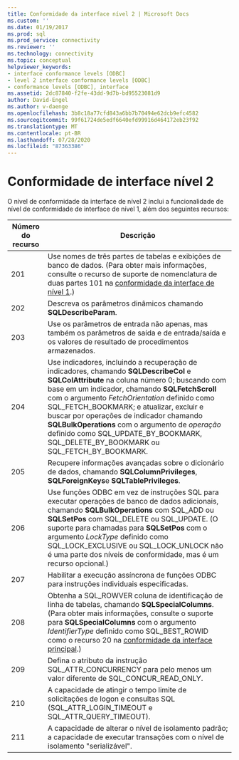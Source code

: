 ```yaml
---
title: Conformidade da interface nível 2 | Microsoft Docs
ms.custom: ''
ms.date: 01/19/2017
ms.prod: sql
ms.prod_service: connectivity
ms.reviewer: ''
ms.technology: connectivity
ms.topic: conceptual
helpviewer_keywords:
- interface conformance levels [ODBC]
- level 2 interface conformance levels [ODBC]
- conformance levels [ODBC], interface
ms.assetid: 2dc87840-f2fe-43dd-9d7b-bd95523081d9
author: David-Engel
ms.author: v-daenge
ms.openlocfilehash: 3b8c18a77cfd843a6bb7b70494e62dcb9efc4582
ms.sourcegitcommit: 99f61724de5edf6640efd99916d464172eb23f92
ms.translationtype: MT
ms.contentlocale: pt-BR
ms.lasthandoff: 07/28/2020
ms.locfileid: "87363386"
---
```

# <a name="level-2-interface-conformance"></a>Conformidade de interface nível 2
O nível de conformidade da interface de nível 2 inclui a funcionalidade de nível de conformidade de interface de nível 1, além dos seguintes recursos:  
  
|Número do recurso|Descrição|  
|-|-|  
|201|Use nomes de três partes de tabelas e exibições de banco de dados. (Para obter mais informações, consulte o recurso de suporte de nomenclatura de duas partes 101 na [conformidade da interface de nível 1](../../../odbc/reference/develop-app/level-1-interface-conformance.md).)|  
|202|Descreva os parâmetros dinâmicos chamando **SQLDescribeParam**.|  
|203|Use os parâmetros de entrada não apenas, mas também os parâmetros de saída e de entrada/saída e os valores de resultado de procedimentos armazenados.|  
|204|Use indicadores, incluindo a recuperação de indicadores, chamando **SQLDescribeCol** e **SQLColAttribute** na coluna número 0; buscando com base em um indicador, chamando **SQLFetchScroll** com o argumento *FetchOrientation* definido como SQL_FETCH_BOOKMARK; e atualizar, excluir e buscar por operações de indicador chamando **SQLBulkOperations** com o argumento de *operação* definido como SQL_UPDATE_BY_BOOKMARK, SQL_DELETE_BY_BOOKMARK ou SQL_FETCH_BY_BOOKMARK.|  
|205|Recupere informações avançadas sobre o dicionário de dados, chamando **SQLColumnPrivileges**, **SQLForeignKeys**e **SQLTablePrivileges**.|  
|206|Use funções ODBC em vez de instruções SQL para executar operações de banco de dados adicionais, chamando **SQLBulkOperations** com SQL_ADD ou **SQLSetPos** com SQL_DELETE ou SQL_UPDATE. (O suporte para chamadas para **SQLSetPos** com o argumento *LockType* definido como SQL_LOCK_EXCLUSIVE ou SQL_LOCK_UNLOCK não é uma parte dos níveis de conformidade, mas é um recurso opcional.)|  
|207|Habilitar a execução assíncrona de funções ODBC para instruções individuais especificadas.|  
|208|Obtenha a SQL_ROWVER coluna de identificação de linha de tabelas, chamando **SQLSpecialColumns**. (Para obter mais informações, consulte o suporte para **SQLSpecialColumns** com o argumento *IdentifierType* definido como SQL_BEST_ROWID como o recurso 20 na [conformidade da interface principal](../../../odbc/reference/develop-app/core-interface-conformance.md).)|  
|209|Defina o atributo da instrução SQL_ATTR_CONCURRENCY para pelo menos um valor diferente de SQL_CONCUR_READ_ONLY.|  
|210|A capacidade de atingir o tempo limite de solicitações de logon e consultas SQL (SQL_ATTR_LOGIN_TIMEOUT e SQL_ATTR_QUERY_TIMEOUT).|  
|211|A capacidade de alterar o nível de isolamento padrão; a capacidade de executar transações com o nível de isolamento "serializável".|
